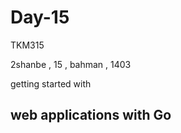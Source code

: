 # Day-15
TKM315

2shanbe , 15 , bahman , 1403

getting started with

web applications with Go
-----

